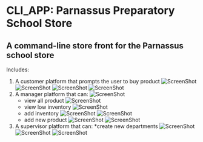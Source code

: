 # CLI_APP: Parnassus Preparatory School Store
## A command-line store front for the Parnassus school store
Includes:
1. A customer platform that prompts the user to buy product
![ScreenShot](/images/Customer1)
![ScreenShot](/images/Customer2)
![ScreenShot](/images/Customer3)
![ScreenShot](/images/Customer4)
2. A manager platform that can:
![ScreenShot](/images/Manager1)
    * view all product
    ![ScreenShot](/images/Manager2)
    * view low inventory
    ![ScreenShot](/images/Manager3)
    * add inventory
    ![ScreenShot](/images/Manager4)
    ![ScreenShot](/images/Manager4)
    * add new product
    ![ScreenShot](/images/Manager6)
    ![ScreenShot](/images/Manager7)
3. A supervisor platform that can:
    *create new departments
    ![ScreenShot](/images/Supervisor1)
    ![ScreenShot](/images/Supervisor2)
    ![ScreenShot](/images/Supervisor3)
